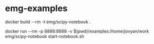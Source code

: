 # emg-examples


docker build --rm -t emg/scipy-notebook .

docker run --rm -p 8888:8888 -v $(pwd)/examples:/home/jovyan/work emg/scipy-notebook start-notebook.sh
